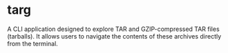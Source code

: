 # targ

A CLI application designed to explore TAR and GZIP-compressed TAR files (tarballs). It allows users to navigate the contents of these archives directly from the terminal.
